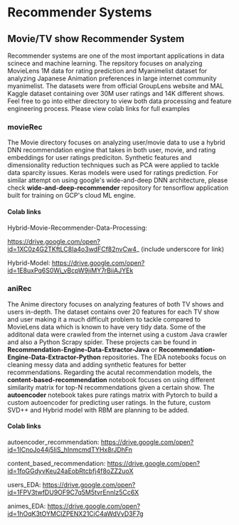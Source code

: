 # Recommender Systems

## Movie/TV show Recommender System
Recommender systems are one of the most important applications in data scinece and machine learning.
The repsitory focuses on analyzing MovieLens 1M data for rating prediction and Myanimelist dataset for analyzing
Japanese Animation preferences in large internet community myanimelist. The datasets were from official GroupLens website
and MAL Kaggle dataset containing over 30M user ratings and 14K different shows. Feel free to go into either directory to view both data processing and feature engineering process. Please view colab links for full examples

### movieRec

The Movie directory focuses on analyzing user/movie data to use a hybrid DNN recommendation engine that takes in both user, movie, and rating embeddings for user ratings prediciton. Synthetic features and dimensionality reduction techniques such as PCA were applied to tackle data sparcity issues. Keras models were used for ratings prediction. For similar attempt on using google's wide-and-deep DNN architecture, please check **wide-and-deep-recommender** repository for tensorflow application built for training on GCP's cloud ML engine.

#### Colab links
Hybrid-Movie-Recommender-Data-Processing: 

https://drive.google.com/open?id=1XC0z4G2TKftLC8Ia4o3wdFCf82nvCw4_ (include underscore for link)

Hybrid-Model: https://drive.google.com/open?id=1E8uxPq6S0Wj_vBcpW9jiMY7rBiiAJYEk

### aniRec

The Anime directory focuses on analyzing features of both TV shows and users in-depth. The dataset contains over 20 features for each TV show and user making it a much difficult problem to tackle compared to MovieLens data which is known to have very tidy data. Some of the additonal data were crawled from the internet using a custom Java crawler and also a Python Scrapy spider. These projects can be found in **Recommendation-Engine-Data-Extractor-Java** or **Recommendation-Engine-Data-Extractor-Python** repositories. The EDA notebooks focus on cleaning messy data and adding synthetic features for better recommendations. Regarding the acutal recommendation models, the **content-based-recommendation** notebook focuses on using different similarity matrix for top-N recommendations given a certain show. The **autoencoder** notebook takes pure ratings matrix with Pytorch to build a custom autoencoder for predicting user ratings. In the future, custom SVD++ and Hybrid model with RBM are planning to be added.

#### Colab links
autoencoder_recommendation: https://drive.google.com/open?id=1ICnoJo44j5IiS_hInmcmdTYHx8rJDhFn

content_based_recommendation: https://drive.google.com/open?id=1foGGdyvKeu24aEobRtcbfj4f8oZZ2uoX

users_EDA: https://drive.google.com/open?id=1FPV3twfDU9OF9C7q5M5tvrEnnIz5Cc6X

animes_EDA: https://drive.google.com/open?id=1hOqK3tOYMClZPENX21CiC4aWdVvD3F7g
